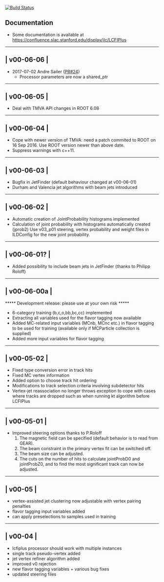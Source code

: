 [![Build Status](https://travis-ci.org/lcfiplus/LCFIPlus.svg?branch=master)](https://travis-ci.org/lcfiplus/LCFIPlus)

Documentation
-------------

- Some documentation is available at
https://confluence.slac.stanford.edu/display/ilc/LCFIPlus

 ------------
| v00-06-06 |
 -----------
* 2017-07-02 Andre Sailer ([PR#24](https://github.com/lcfiplus/LCFIPlus/pull/24))
  - Processor parameters are now a shared_ptr

--------------
| v00-06-05 |
--------------
- Deal with TMVA API changes in ROOT 6.08

--------------
| v00-06-04 |
--------------
- Cope with newer version of TMVA: need a patch commited to ROOT on 16 Sep 2016.
  Use ROOT version newer than above date.
- Suppress warnings with c++11.

--------------
| v00-06-03 |
--------------
- Bugfix in JetFinder (default behaviour changed at v00-06-01)
- Durham and Valencia jet algorithms with beam jets introduced

--------------
| v00-06-02 |
--------------
- Automatic creation of JointProbability histograms implemented
- Calculation of joint probability with histograms automatically created (jprob2)
  Use v03_p01 steering, vertex probability and weight files in ILDConfig
  for the new joint probability.

--------------
| v00-06-01? |
--------------
- Added possibility to include beam jets in JetFinder (thanks to Philipp Roloff)

--------------
| v00-06-00a |
--------------
***** Development release: please use at your own risk *****
- 6-category training (b,c,o,bb,bc,cc) implemented
- Extracting all variables used for the flavor tagging now available
- Added MC-related input variables (MCnb, MCnc etc.)
  in flavor tagging to be used for training
  (available only if MCParticle collection is supplied)
- Added more input variables for flavor tagging

-------------
| v00-05-02 |
-------------
- Fixed type conversion error in track hits
- Fixed MC vertex information
- Added option to choose track hit ordering
- Modifications to track selection criteria involving subdetector hits
- Vertex-jet reassociation no longer throws exception to cope with cases
  where tracks are dropped such as when running kt algorithm before LCFIPlus

-------------
| v00-05-01 |
-------------
- Improved steering options thanks to P.Roloff
  1) The magnetic field can be specified (default behavior is to read from GEAR).
	2) The beam constraint in the primary vertex fit can be switched off.
	3) The beam size can be adjusted.
	4) The cuts on the number of hits to calculate jointProbD0 and jointProbZ0,
	and to find the most significant track can now be adjusted.

----------
| v00-05 |
----------
- vertex-assisted jet clustering now adjustable with vertex pairing penalties
- flavor tagging input variables added
- can apply preselections to samples used in training

----------
| v00-04 |
----------
- lcfiplus processor should work with multiple instances
- single track pseudo-vertex added
- jet vertex refiner algorithm added
- improved v0 rejection
- new flavor tagging variables + various bug fixes
- updated steering files
